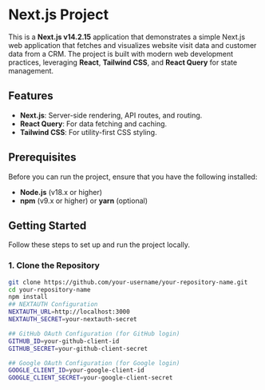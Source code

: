 # Next.js Project

This is a **Next.js v14.2.15** application that demonstrates a simple Next.js web application that fetches and
visualizes website visit data and customer data from a CRM. The project is built with modern web development practices, leveraging **React**, **Tailwind CSS**, and **React Query** for state management.

## Features
- **Next.js**: Server-side rendering, API routes, and routing.
- **React Query**: For data fetching and caching.
- **Tailwind CSS**: For utility-first CSS styling.

## Prerequisites

Before you can run the project, ensure that you have the following installed:

- **Node.js** (v18.x or higher)
- **npm** (v9.x or higher) or **yarn** (optional)

## Getting Started

Follow these steps to set up and run the project locally.

### 1. Clone the Repository

```bash
git clone https://github.com/your-username/your-repository-name.git
cd your-repository-name
npm install
## NEXTAUTH Configuration
NEXTAUTH_URL=http://localhost:3000
NEXTAUTH_SECRET=your-nextauth-secret

## GitHub OAuth Configuration (for GitHub login)
GITHUB_ID=your-github-client-id
GITHUB_SECRET=your-github-client-secret

## Google OAuth Configuration (for Google login)
GOOGLE_CLIENT_ID=your-google-client-id
GOOGLE_CLIENT_SECRET=your-google-client-secret